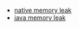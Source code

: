 - [native memory leak](https://github.com/bytedance/memory-leak-detector)
- [java memory leak](https://github.com/square/leakcanary/tree/main)